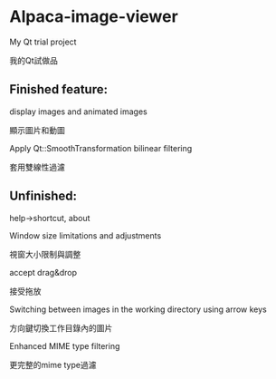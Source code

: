 # Alpaca-image-viewer
My Qt trial project

我的Qt試做品

## Finished feature:
display images and animated images

顯示圖片和動圖

Apply Qt::SmoothTransformation bilinear filtering

套用雙線性過濾

## Unfinished:
help->shortcut, about

Window size limitations and adjustments

視窗大小限制與調整

accept drag&drop

接受拖放

Switching between images in the working directory using arrow keys

方向鍵切換工作目錄內的圖片

Enhanced MIME type filtering

更完整的mime type過濾
